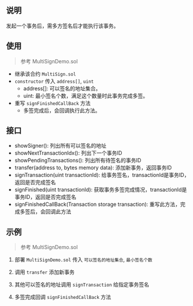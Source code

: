 ## 说明
发起一个事务后，需多方签名后才能执行该事务。

## 使用
> 参考 MultiSignDemo.sol
- 继承该合约 `MultiSign.sol`
- `constructor` 传入 `address[]`, `uint`
  - address[]: 可以签名的地址集合。
  - uint: 最小签名个数，满足这个数量时此事务完成多签。
- 重写 `signFinishedCallBack` 方法
  - 多签完成后，会回调执行此方法。

## 接口
- showSigner(): 列出所有可以签名的地址
- showNextTransactionIdx(): 列出下一个事务ID
- showPendingTransactions(): 列出所有待签名的事务ID
- transfer(address to, bytes memory data): 添加新事务，返回事务ID
- signTransaction(uint transactionId): 给事务签名，transactionId是事务ID，返回是否完成签名
- signFinished(uint transactionId): 获取事务多签完成情况，transactionId是事务ID，返回是否完成签名
- signFinishedCallBack(Transaction storage transaction): 重写此方法，完成多签后，会回调此方法

## 示例
> 参考 MultiSignDemo.sol

1. 部署 `MultiSignDemo.sol` 传入 `可以签名的地址集合`, `最小签名个数`

2. 调用 `transfer` 添加新事务

3. 其他可以签名的地址调用 `signTransaction` 给指定事务签名

4. 多签完成回调 `signFinishedCallBack` 方法
